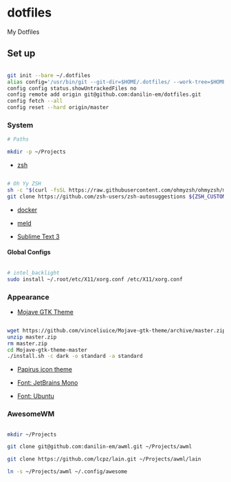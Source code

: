 # dotfiles
My Dotfiles

## Set up

```sh

git init --bare ~/.dotfiles
alias config='/usr/bin/git --git-dir=$HOME/.dotfiles/ --work-tree=$HOME'
config config status.showUntrackedFiles no
config remote add origin git@github.com:danilin-em/dotfiles.git
config fetch --all
config reset --hard origin/master

```

### System

```sh
# Paths

mkdir -p ~/Projects

```

- [zsh](https://github.com/ohmyzsh/ohmyzsh/wiki/Installing-ZSH)

```sh

# Oh Yy ZSH
sh -c "$(curl -fsSL https://raw.githubusercontent.com/ohmyzsh/ohmyzsh/master/tools/install.sh)"
git clone https://github.com/zsh-users/zsh-autosuggestions ${ZSH_CUSTOM:-~/.oh-my-zsh/custom}/plugins/zsh-autosuggestions

```

- [docker](https://docs.docker.com/engine/install/)

- [meld](https://meldmerge.org/)

- [Sublime Text 3](https://www.sublimetext.com/3)

#### Global Configs

```sh

# intel_backlight
sudo install ~/.root/etc/X11/xorg.conf /etc/X11/xorg.conf

```

### Appearance

- [Mojave GTK Theme](https://github.com/vinceliuice/Mojave-gtk-theme)

```sh

wget https://github.com/vinceliuice/Mojave-gtk-theme/archive/master.zip
unzip master.zip
rm master.zip
cd Mojave-gtk-theme-master
./install.sh -c dark -o standard -a standard

```

- [Papirus icon theme](https://github.com/PapirusDevelopmentTeam/papirus-icon-theme)

- [Font: JetBrains Mono](https://www.jetbrains.com/lp/mono/#how-to-install)

- [Font: Ubuntu](https://design.ubuntu.com/font/)

### AwesomeWM

```sh

mkdir ~/Projects

git clone git@github.com:danilin-em/awml.git ~/Projects/awml

git clone https://github.com/lcpz/lain.git ~/Projects/awml/lain

ln -s ~/Projects/awml ~/.config/awesome

```
